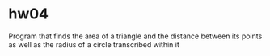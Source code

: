 # hw04
Program that finds the area of a triangle and the distance between its points as well as the radius of a circle transcribed within it
